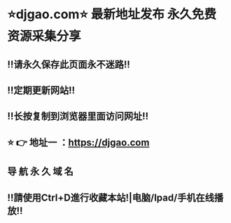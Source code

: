 # ⭐️djgao.com⭐️ 最新地址发布 永久免费资源采集分享
## ‼️请永久保存此页面永不迷路‼️
## ‼️定期更新网站‼️
## ‼️长按复制到浏览器里面访问网址‼️
## ⭐️ 👉 地址一 ：https://djgao.com
## 导 航 永 久 域 名
## ‼️請使用Ctrl+D進行收藏本站!|电脑/Ipad/手机在线播放‼️

